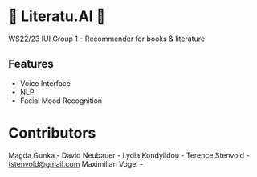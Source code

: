 # 📖 Literatu.AI 📖
WS22/23 IUI Group 1 - Recommender for books &amp; literature

## Features
* Voice Interface 
* NLP
* Facial Mood Recognition 

# Contributors
Magda Gunka - 
David Neubauer -
Lydia Kondylidou -
Terence Stenvold - tstenvold@gmail.com
Maximilian Vogel -